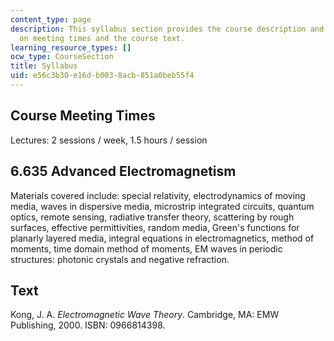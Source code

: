 ```yaml
---
content_type: page
description: This syllabus section provides the course description and information
  on meeting times and the course text.
learning_resource_types: []
ocw_type: CourseSection
title: Syllabus
uid: e56c3b30-e16d-b003-8acb-851a0beb55f4
---
```


Course Meeting Times
--------------------

Lectures: 2 sessions / week, 1.5 hours / session

6.635 Advanced Electromagnetism
-------------------------------

Materials covered include: special relativity, electrodynamics of moving media, waves in dispersive media, microstrip integrated circuits, quantum optics, remote sensing, radiative transfer theory, scattering by rough surfaces, effective permittivities, random media, Green's functions for planarly layered media, integral equations in electromagnetics, method of moments, time domain method of moments, EM waves in periodic structures: photonic crystals and negative refraction.

Text
----

Kong, J. A. _Electromagnetic Wave Theory_. Cambridge, MA: EMW Publishing, 2000. ISBN: 0966814398.